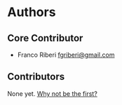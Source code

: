 # Authors

## Core Contributor

* Franco Riberi <fgriberi@gmail.com>

## Contributors

None yet. [Why not be the first?](CONTRIBUTING.md)
